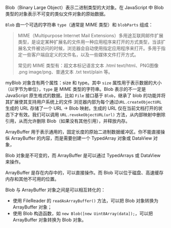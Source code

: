 Blob（Binary Large Object）表示二进制类型的大对象。在 JavaScript 中 Blob 类型的对象表示不可变的类似文件对象的原始数据。

`Blob` 由一个可选的字符串 `type`（通常是 MIME 类型）和 `blobParts` 组成：

> MIME（Multipurpose Internet Mail Extensions）多用途互联网邮件扩展类型，是设定某种扩展名的文件用一种应用程序来打开的方式类型，当该扩展名文件被访问的时候，浏览器会自动使用指定应用程序来打开。多用于指定一些客户端自定义的文件名，以及一些媒体文件打开方式。
>
> 常见的 MIME 类型有：超文本标记语言文本 .html text/html、PNG图像 .png image/png、普通文本 .txt text/plain 等。

myBlob 对象含有两个属性：size 和 type。其中 `size` 属性用于表示数据的大小（以字节为单位），`type` 是 MIME 类型的字符串。Blob 表示的不一定是 JavaScript 原生格式的数据。比如 `File` 接口基于 `Blob`，继承了 blob 的功能并将其扩展使其支持用户系统上的文件
 浏览器内部为每个通过`URL.createObjectURL` 生成的 URL 存储了一个 URL → Blob 映射。生成的 URL 仅在当前文档打开的状态下才有效。我们可以调用 `URL.revokeObjectURL(url)` 方法，从内部映射中删除引用，从而允许删除 Blob（如果没有其他引用），并释放内存。

ArrayBuffer 用于表示通用的，固定长度的原始二进制数据缓冲区。你不能直接操纵 ArrayBuffer 的内容，而是需要创建一个 TypedArray 对象或 DataView 对象，

Blob 对象是不可变的，而 ArrayBuffer 是可以通过 TypedArrays 或 DataView 来操作。

ArrayBuffer 是存在内存中的，可以直接操作。而 Blob 可以位于磁盘、高速缓存内存和其他不可用的位置。

Blob 与 ArrayBuffer 对象之间是可以相互转化的：

- 使用 FileReader 的 `readAsArrayBuffer()` 方法，可以把 Blob 对象转换为 ArrayBuffer 对象；
- 使用 Blob 构造函数，如 `new Blob([new Uint8Array(data]);`，可以把 ArrayBuffer 对象转换为 Blob 对象。

